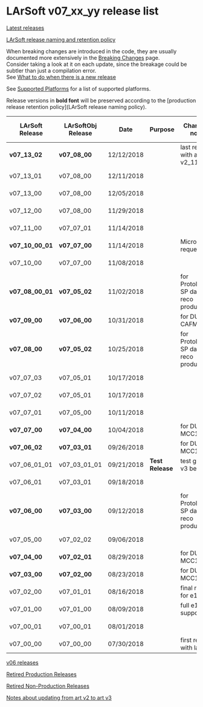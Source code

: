 # LArSoft v07_xx_yy release list

[Latest releases](LArSoft_release_list)

[LArSoft release naming and retention policy](/LArSoftWiki/LArSoftInternals/LArSoft_release_naming_policy)

When breaking changes are introduced in the code, they are usually documented more extensively in the [Breaking Changes](Breaking_Changes) page.  
Consider taking a look at it on each update, since the breakage could be subtler than just a compilation error.  
See [What to do when there is a new release](UpdatingToNewRelease)

See [Supported Platforms](/LArSoftWiki/Supported_platforms) for a list of supported platforms.

Release versions in **bold font** will be preserved according to the [production release retention policy](LArSoft release naming policy).

| LArSoft Release   | LArSoftObj Release | Date       | Purpose             | Changes / notes                                            | Full release notes        |
|-------------------|--------------------|------------|---------------------|------------------------------------------------------------|---------------------------|
| **v07_13_02**     | **v07_08_00**      | 12/12/2018 |                     | last release with art v2_11_03                             | [ Release Notes](ReleaseNotes071302    )                        |
| v07_13_01         | v07_08_00          | 12/11/2018 |                     |                                                            | [ Release Notes](ReleaseNotes071301    )                        |
| v07_13_00         | v07_08_00          | 12/05/2018 |                     |                                                            | [ Release Notes](ReleaseNotes071300    )                        |
| v07_12_00         | v07_08_00          | 11/29/2018 |                     |                                                            | [ Release Notes](ReleaseNotes071200    )                        |
| v07_11_00         | v07_07_01          | 11/14/2018 |                     |                                                            | [ Release Notes](ReleaseNotes071100    )                        |
| **v07_10_00_01**  | **v07_07_00**      | 11/14/2018 |                     | MicroBooNE request                                         | [ Release Notes](ReleaseNotes07100001  )                        |
| v07_10_00         | v07_07_00          | 11/08/2018 |                     |                                                            | [ Release Notes](ReleaseNotes071000    )                        |
| **v07_08_00_01**  | **v07_05_02**      | 11/02/2018 |                     | for ProtoDUNE-SP data reco production                      | [ Release Notes](ReleaseNotes07080001  )                        |
| **v07_09_00**     | **v07_06_00**      | 10/31/2018 |                     | for DUNE CAFMaker                                          | [ Release Notes](ReleaseNotes070900    )                        |
| **v07_08_00**     | **v07_05_02**      | 10/25/2018 |                     | for ProtoDUNE-SP data reco production                      | [ Release Notes](ReleaseNotes070800    )                        |
| v07_07_03         | v07_05_01          | 10/17/2018 |                     |                                                            | [ Release Notes](ReleaseNotes070703    )                        |
| v07_07_02         | v07_05_01          | 10/17/2018 |                     |                                                            | [ Release Notes](ReleaseNotes070702    )                        |
| v07_07_01         | v07_05_00          | 10/11/2018 |                     |                                                            | [ Release Notes](ReleaseNotes070701    )                        |
| **v07_07_00**     | **v07_04_00**      | 10/04/2018 |                     | for DUNE MCC11                                             | [ Release Notes](ReleaseNotes070700    )                        |
| **v07_06_02**     | **v07_03_01**      | 09/26/2018 |                     | for DUNE MCC11                                             | [ Release Notes](ReleaseNotes070602    )                        |
| v07_06_01_01      | v07_03_01_01       | 09/21/2018 | **Test Release**    | test genie v3 beta4                                        | [ Release Notes](ReleaseNotes07060101  )                        |
| v07_06_01         | v07_03_01          | 09/18/2018 |                     |                                                            | [ Release Notes](ReleaseNotes070601    )                        |
| **v07_06_00**     | **v07_03_00**      | 09/12/2018 |                     | for ProtoDUNE-SP data reco production                      | [ Release Notes](ReleaseNotes070600    )                        |
| v07_05_00         | v07_02_02          | 09/06/2018 |                     |                                                            | [ Release Notes](ReleaseNotes070500    )                        |
| **v07_04_00**     | **v07_02_01**      | 08/29/2018 |                     | for DUNE MCC11                                             | [ Release Notes](ReleaseNotes070400    )                        |
| **v07_03_00**     | **v07_02_00**      | 08/23/2018 |                     | for DUNE MCC11                                             | [ Release Notes](ReleaseNotes070300    )                        |
| v07_02_00         | v07_01_01          | 08/16/2018 |                     | final release for e15                                      | [ Release Notes](ReleaseNotes070200    )                        |
| v07_01_00         | v07_01_00          | 08/09/2018 |                     | full e17 support                                           | [ Release Notes](ReleaseNotes070100    )                        |
| v07_00_01         | v07_00_01          | 08/01/2018 |                     |                                                            | [ Release Notes](ReleaseNotes070001    )                        |
| v07_00_00         | v07_00_00          | 07/30/2018 |                     | first release with larg4                                   | [ Release Notes](ReleaseNotes070000    )                        |

[v06 releases](LArSoft_v06_releases)

[Retired Production Releases](Retired_Production_Releases)

[Retired Non-Production Releases](Older_Releases)

[Notes about updating from art v2 to art v3](Update_from_art_v2_to_art_v3)
